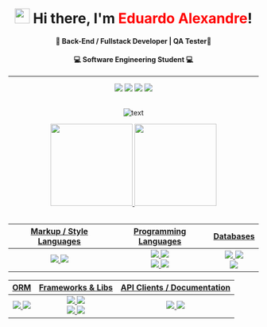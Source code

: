 <div align="center">
  <h1><img src="https://raw.githubusercontent.com/kaueMarques/kaueMarques/master/hi.gif" height="30px"> Hi there, I'm <span style="color:red">Eduardo Alexandre</span>!</h1>
  
  #### 🚀 Back-End / Fullstack Developer | QA Tester🚀
  #### 💻 Software Engineering Student 💻
  <hr>
  
</div>

<div align="center"> 
   <a href="https://www.linkedin.com/in/eduardo-alexandre025" target="_blank"><img src="https://img.shields.io/badge/-LinkedIn-%230077B5?style=for-the-badge&logo=linkedin&logoColor=white" target="_blank"></a>
   <a href = "mailto:luis.edu.alex@gmail.com"><img src="https://img.shields.io/badge/-Gmail-%23333?style=for-the-badge&logo=gmail&logoColor=white" target="_blank"></a>
  <a href="https://www.instagram.com/luis.edu.alex/" target="_blank"><img src="https://img.shields.io/badge/-Instagram-%23E4405F?style=for-the-badge&logo=instagram&logoColor=white" ></a>
  <a href="https://api.whatsapp.com/send?phone=+5591989333000"><img src="https://img.shields.io/badge/WhatsApp-25D366?style=for-the-badge&logo=whatsapp&logoColor=white"></a>
</div>

<br>
<div align="center">
  
![text](https://media.tenor.com/AKq1UiO-dFAAAAAd/git-merge.gif)

</div>


<div align="center">
<a href="https://github.com/DuAlexandre">
  <img height="165em" src="https://github-readme-stats.vercel.app/api?username=DuAlexandre&show_icons=true&theme=nord&include_all_commits=true&count_private=true"/>
  <img height="165em" src="https://github-readme-stats.vercel.app/api/top-langs/?username=DuAlexandre&layout=compact&langs_count=7&theme=nord"/>
</div>
  
  <br>

  
  <div align="center">
    
  | Markup / Style Languages | Programming Languages | Databases |
  |         :---:            |          :---:        |   :---:   |
  | <img src="https://img.shields.io/badge/HTML5-E34F26?style=for-the-badge&logo=html5&logoColor=white"> <img src="https://img.shields.io/badge/CSS3-1572B6?style=for-the-badge&logo=css3&logoColor=white"> | <img src="https://img.shields.io/badge/JavaScript-323330?style=for-the-badge&logo=javascript&logoColor=F7DF1E"> <img src="https://img.shields.io/badge/TypeScript-007ACC?style=for-the-badge&logo=typescript&logoColor=white"> <br> <img src="https://img.shields.io/badge/PHP-777BB4?style=for-the-badge&logo=php&logoColor=white"> <img src="https://img.shields.io/badge/Node.js-339933?style=for-the-badge&logo=nodedotjs&logoColor=white"> | <img src="https://img.shields.io/badge/MongoDB-4EA94B?style=for-the-badge&logo=mongodb&logoColor=white">  <img src="https://img.shields.io/badge/MySQL-005C84?style=for-the-badge&logo=mysql&logoColor=white"> <br> <img src="https://img.shields.io/badge/SQLite-07405E?style=for-the-badge&logo=sqlite&logoColor=white">   |
  
</div>

<div align="center">
    
  | ORM | Frameworks & Libs | API Clients / Documentation |
  |:---:|        :---:      |           :---:             |
  | <img src="https://img.shields.io/badge/Prisma-3982CE?style=for-the-badge&logo=Prisma&logoColor=white"> <img src="https://img.shields.io/badge/Sequelize-52B0E7?style=for-the-badge&logo=Sequelize&logoColor=white"> | <img src="https://img.shields.io/badge/Bootstrap-563D7C?style=for-the-badge&logo=bootstrap&logoColor=white"> <img src="https://img.shields.io/badge/Express.js-000000?style=for-the-badge&logo=express&logoColor=white"> <br> <img src="https://img.shields.io/badge/Laravel-FF2D20?style=for-the-badge&logo=laravel&logoColor=white"> <img src="https://img.shields.io/badge/React-20232A?style=for-the-badge&logo=react&logoColor=61DAFB"> | <img src="https://img.shields.io/badge/Insomnia-5849be?style=for-the-badge&logo=Insomnia&logoColor=white">  <img src="https://img.shields.io/badge/Postman-FF6C37?style=for-the-badge&logo=Postman&logoColor=white"> |
  
</div>
  


 
  
